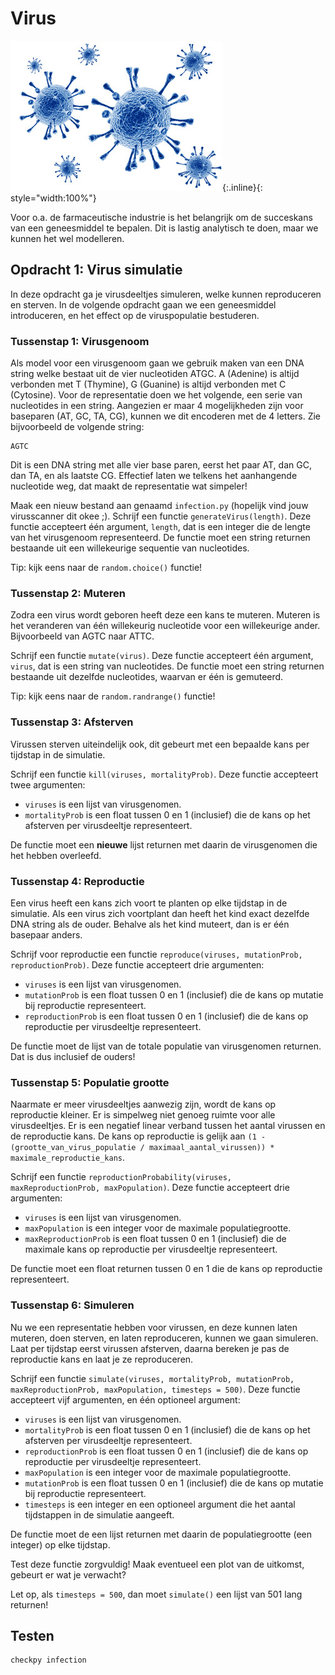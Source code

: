 # Virus

![](virus.jpg){:.inline}{: style="width:100%"}

Voor o.a. de farmaceutische industrie is het belangrijk om de succeskans van een geneesmiddel te bepalen.
Dit is lastig analytisch te doen, maar we kunnen het wel modelleren.

## Opdracht 1: Virus simulatie

In deze opdracht ga je virusdeeltjes simuleren, welke kunnen reproduceren en sterven. 
In de volgende opdracht gaan we een geneesmiddel introduceren, en het effect op de viruspopulatie bestuderen.


### Tussenstap 1: Virusgenoom

Als model voor een virusgenoom gaan we gebruik maken van een DNA string welke bestaat uit de vier nucleotiden ATGC.
A (Adenine) is altijd verbonden met T (Thymine), G (Guanine) is altijd verbonden met C (Cytosine).
Voor de representatie doen we het volgende, een serie van nucleotides in een string.
Aangezien er maar 4 mogelijkheden zijn voor baseparen (AT, GC, TA, CG), kunnen we dit encoderen met de 4 letters.
Zie bijvoorbeeld de volgende string:

	AGTC

Dit is een DNA string met alle vier base paren, eerst het paar AT, dan GC, dan TA, en als laatste CG.
Effectief laten we telkens het aanhangende nucleotide weg, dat maakt de representatie wat simpeler!

Maak een nieuw bestand aan genaamd `infection.py` (hopelijk vind jouw virusscanner dit okee ;).
Schrijf een functie `generateVirus(length)`.
Deze functie accepteert één argument, `length`, dat is een integer die de lengte van het virusgenoom representeerd.
De functie moet een string returnen bestaande uit een willekeurige sequentie van nucleotides.

Tip: kijk eens naar de `random.choice()` functie!


### Tussenstap 2: Muteren

Zodra een virus wordt geboren heeft deze een kans te muteren.
Muteren is het veranderen van één willekeurig nucleotide voor een willekeurige ander.
Bijvoorbeeld van AGTC naar ATTC.

Schrijf een functie `mutate(virus)`.
Deze functie accepteert één argument, `virus`, dat is een string van nucleotides.
De functie moet een string returnen bestaande uit dezelfde nucleotides, waarvan er één is gemuteerd.

Tip: kijk eens naar de `random.randrange()` functie!


### Tussenstap 3: Afsterven

Virussen sterven uiteindelijk ook, dit gebeurt met een bepaalde kans per tijdstap in de simulatie.

Schrijf een functie `kill(viruses, mortalityProb)`.
Deze functie accepteert twee argumenten:

* `viruses` is een lijst van virusgenomen.
* `mortalityProb` is een float tussen 0 en 1 (inclusief) die de kans op het afsterven per virusdeeltje representeert.

De functie moet een **nieuwe** lijst returnen met daarin de virusgenomen die het hebben overleefd.


### Tussenstap 4: Reproductie

Een virus heeft een kans zich voort te planten op elke tijdstap in de simulatie.
Als een virus zich voortplant dan heeft het kind exact dezelfde DNA string als de ouder.
Behalve als het kind muteert, dan is er één basepaar anders.

Schrijf voor reproductie een functie `reproduce(viruses, mutationProb, reproductionProb)`.
Deze functie accepteert drie argumenten:

* `viruses` is een lijst van virusgenomen.
* `mutationProb` is een float tussen 0 en 1 (inclusief) die de kans op mutatie bij reproductie representeert.
* `reproductionProb` is een float tussen 0 en 1 (inclusief) die de kans op reproductie per virusdeeltje representeert.

De functìe moet de lijst van de totale populatie van virusgenomen returnen. Dat is dus inclusief de ouders!


### Tussenstap 5: Populatie grootte

Naarmate er meer virusdeeltjes aanwezig zijn, wordt de kans op reproductie kleiner.
Er is simpelweg niet genoeg ruimte voor alle virusdeeltjes.
Er is een negatief linear verband tussen het aantal virussen en de reproductie kans.
De kans op reproductie is gelijk aan `(1 - (grootte_van_virus_populatie / maximaal_aantal_virussen)) * maximale_reproductie_kans`.

Schrijf een functie `reproductionProbability(viruses, maxReproductionProb, maxPopulation)`.
Deze functie accepteert drie argumenten:

* `viruses` is een lijst van virusgenomen.
* `maxPopulation` is een integer voor de maximale populatiegrootte.
* `maxReproductionProb` is een float tussen 0 en 1 (inclusief) die de maximale kans op reproductie per virusdeeltje representeert.

De functie moet een float returnen tussen 0 en 1 die de kans op reproductie representeert.


### Tussenstap 6: Simuleren

Nu we een representatie hebben voor virussen, en deze kunnen laten muteren, doen sterven, en laten reproduceren, kunnen we gaan simuleren.
Laat per tijdstap eerst virussen afsterven, daarna bereken je pas de reproductie kans en laat je ze reproduceren.

Schrijf een functie `simulate(viruses, mortalityProb, mutationProb, maxReproductionProb, maxPopulation, timesteps = 500)`.
Deze functie accepteert vijf argumenten, en één optioneel argument:

* `viruses` is een lijst van virusgenomen.
* `mortalityProb` is een float tussen 0 en 1 (inclusief) die de kans op het afsterven per virusdeeltje representeert.
* `reproductionProb` is een float tussen 0 en 1 (inclusief) die de kans op reproductie per virusdeeltje representeert.
* `maxPopulation` is een integer voor de maximale populatiegrootte.
* `mutationProb` is een float tussen 0 en 1 (inclusief) die de kans op mutatie bij reproductie representeert.
* `timesteps` is een integer en een optioneel argument die het aantal tijdstappen in de simulatie aangeeft.

De functie moet de een lijst returnen met daarin de populatiegrootte (een integer) op elke tijdstap.

Test deze functie zorgvuldig! Maak eventueel een plot van de uitkomst, gebeurt er wat je verwacht?

Let op, als `timesteps = 500`, dan moet `simulate()` een lijst van 501 lang returnen!


## Testen

	checkpy infection
